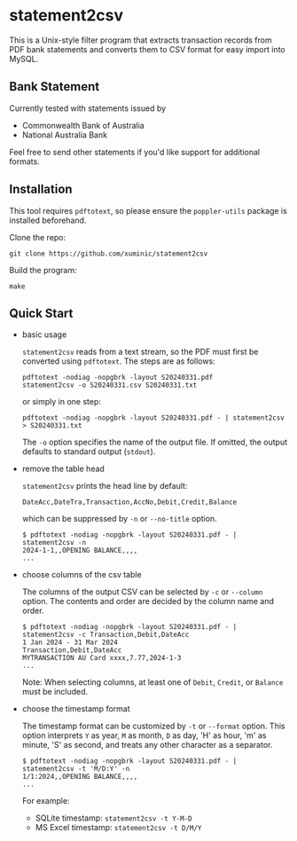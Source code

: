 # statement2csv
This is a Unix-style filter program that extracts transaction records from 
PDF bank statements and converts them to CSV format for easy import into MySQL.

## Bank Statement
Currently tested with statements issued by
- Commonwealth Bank of Australia
- National Australia Bank

Feel free to send other statements if you'd like support for additional formats.


## Installation
This tool requires `pdftotext`, so please ensure the `poppler-utils` package 
is installed beforehand.

Clone the repo:
```
git clone https://github.com/xuminic/statement2csv
```
Build the program:
```
make
```

## Quick Start
- basic usage

  `statement2csv` reads from a text stream, so the PDF must first be converted 
  using `pdftotext`. The steps are as follows:
  ```
  pdftotext -nodiag -nopgbrk -layout S20240331.pdf
  statement2csv -o S20240331.csv S20240331.txt 
  ```
  or simply in one step:
  ```
  pdftotext -nodiag -nopgbrk -layout S20240331.pdf - | statement2csv > S20240331.txt
  ```

  The `-o` option specifies the name of the output file. 
  If omitted, the output defaults to standard output (`stdout`).

- remove the table head
  
  `statement2csv` prints the head line by default:
  ```
  DateAcc,DateTra,Transaction,AccNo,Debit,Credit,Balance
  ```
  which can be suppressed by `-n` or `--no-title` option.
  ```
  $ pdftotext -nodiag -nopgbrk -layout S20240331.pdf - | statement2csv -n
  2024-1-1,,OPENING BALANCE,,,,
  ...
  ```

- choose columns of the csv table

  The columns of the output CSV can be selected by `-c` or `--column` option.
  The contents and order are decided by the column name and order.
  ```
  $ pdftotext -nodiag -nopgbrk -layout S20240331.pdf - | statement2csv -c Transaction,Debit,DateAcc
  1 Jan 2024 - 31 Mar 2024
  Transaction,Debit,DateAcc
  MYTRANSACTION AU Card xxxx,7.77,2024-1-3
  ...
  ```
  Note: When selecting columns, at least one of `Debit`, `Credit`, or `Balance` must be included.

- choose the timestamp format

  The timestamp format can be customized by `-t` or `--format` option. 
  This option interprets `Y` as year, `M` as month, `D` as day, 'H' as hour, 
  'm' as minute, 'S' as second, and treats any other character as a separator.
  ```
  $ pdftotext -nodiag -nopgbrk -layout S20240331.pdf - | statement2csv -t 'M/D:Y' -n
  1/1:2024,,OPENING BALANCE,,,,
  ...
  ```
  For example:
  - SQLite timestamp: `statement2csv -t Y-M-D`
  - MS Excel timestamp: `statement2csv -t D/M/Y`


